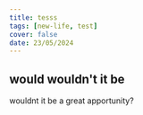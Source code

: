 ```yaml
---
title: tesss
tags: [new-life, test]
cover: false
date: 23/05/2024
---
```

## would    wouldn't it be 

wouldnt it be a great apportunity?
